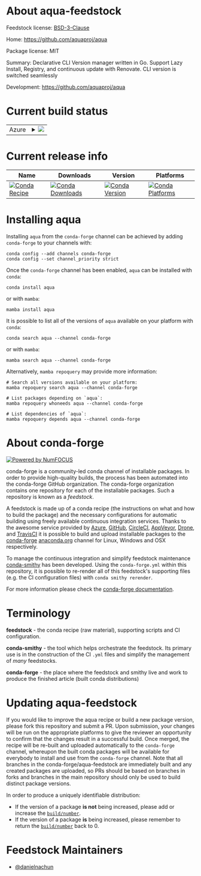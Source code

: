About aqua-feedstock
====================

Feedstock license: [BSD-3-Clause](https://github.com/conda-forge/aqua-feedstock/blob/main/LICENSE.txt)

Home: https://github.com/aquaproj/aqua

Package license: MIT

Summary: Declarative CLI Version manager written in Go. Support Lazy Install, Registry, and continuous update with Renovate. CLI version is switched seamlessly

Development: https://github.com/aquaproj/aqua

Current build status
====================


<table>
    
  <tr>
    <td>Azure</td>
    <td>
      <details>
        <summary>
          <a href="https://dev.azure.com/conda-forge/feedstock-builds/_build/latest?definitionId=25090&branchName=main">
            <img src="https://dev.azure.com/conda-forge/feedstock-builds/_apis/build/status/aqua-feedstock?branchName=main">
          </a>
        </summary>
        <table>
          <thead><tr><th>Variant</th><th>Status</th></tr></thead>
          <tbody><tr>
              <td>linux_64</td>
              <td>
                <a href="https://dev.azure.com/conda-forge/feedstock-builds/_build/latest?definitionId=25090&branchName=main">
                  <img src="https://dev.azure.com/conda-forge/feedstock-builds/_apis/build/status/aqua-feedstock?branchName=main&jobName=linux&configuration=linux%20linux_64_" alt="variant">
                </a>
              </td>
            </tr><tr>
              <td>osx_64</td>
              <td>
                <a href="https://dev.azure.com/conda-forge/feedstock-builds/_build/latest?definitionId=25090&branchName=main">
                  <img src="https://dev.azure.com/conda-forge/feedstock-builds/_apis/build/status/aqua-feedstock?branchName=main&jobName=osx&configuration=osx%20osx_64_" alt="variant">
                </a>
              </td>
            </tr><tr>
              <td>win_64</td>
              <td>
                <a href="https://dev.azure.com/conda-forge/feedstock-builds/_build/latest?definitionId=25090&branchName=main">
                  <img src="https://dev.azure.com/conda-forge/feedstock-builds/_apis/build/status/aqua-feedstock?branchName=main&jobName=win&configuration=win%20win_64_" alt="variant">
                </a>
              </td>
            </tr>
          </tbody>
        </table>
      </details>
    </td>
  </tr>
</table>

Current release info
====================

| Name | Downloads | Version | Platforms |
| --- | --- | --- | --- |
| [![Conda Recipe](https://img.shields.io/badge/recipe-aqua-green.svg)](https://anaconda.org/conda-forge/aqua) | [![Conda Downloads](https://img.shields.io/conda/dn/conda-forge/aqua.svg)](https://anaconda.org/conda-forge/aqua) | [![Conda Version](https://img.shields.io/conda/vn/conda-forge/aqua.svg)](https://anaconda.org/conda-forge/aqua) | [![Conda Platforms](https://img.shields.io/conda/pn/conda-forge/aqua.svg)](https://anaconda.org/conda-forge/aqua) |

Installing aqua
===============

Installing `aqua` from the `conda-forge` channel can be achieved by adding `conda-forge` to your channels with:

```
conda config --add channels conda-forge
conda config --set channel_priority strict
```

Once the `conda-forge` channel has been enabled, `aqua` can be installed with `conda`:

```
conda install aqua
```

or with `mamba`:

```
mamba install aqua
```

It is possible to list all of the versions of `aqua` available on your platform with `conda`:

```
conda search aqua --channel conda-forge
```

or with `mamba`:

```
mamba search aqua --channel conda-forge
```

Alternatively, `mamba repoquery` may provide more information:

```
# Search all versions available on your platform:
mamba repoquery search aqua --channel conda-forge

# List packages depending on `aqua`:
mamba repoquery whoneeds aqua --channel conda-forge

# List dependencies of `aqua`:
mamba repoquery depends aqua --channel conda-forge
```


About conda-forge
=================

[![Powered by
NumFOCUS](https://img.shields.io/badge/powered%20by-NumFOCUS-orange.svg?style=flat&colorA=E1523D&colorB=007D8A)](https://numfocus.org)

conda-forge is a community-led conda channel of installable packages.
In order to provide high-quality builds, the process has been automated into the
conda-forge GitHub organization. The conda-forge organization contains one repository
for each of the installable packages. Such a repository is known as a *feedstock*.

A feedstock is made up of a conda recipe (the instructions on what and how to build
the package) and the necessary configurations for automatic building using freely
available continuous integration services. Thanks to the awesome service provided by
[Azure](https://azure.microsoft.com/en-us/services/devops/), [GitHub](https://github.com/),
[CircleCI](https://circleci.com/), [AppVeyor](https://www.appveyor.com/),
[Drone](https://cloud.drone.io/welcome), and [TravisCI](https://travis-ci.com/)
it is possible to build and upload installable packages to the
[conda-forge](https://anaconda.org/conda-forge) [anaconda.org](https://anaconda.org/)
channel for Linux, Windows and OSX respectively.

To manage the continuous integration and simplify feedstock maintenance
[conda-smithy](https://github.com/conda-forge/conda-smithy) has been developed.
Using the ``conda-forge.yml`` within this repository, it is possible to re-render all of
this feedstock's supporting files (e.g. the CI configuration files) with ``conda smithy rerender``.

For more information please check the [conda-forge documentation](https://conda-forge.org/docs/).

Terminology
===========

**feedstock** - the conda recipe (raw material), supporting scripts and CI configuration.

**conda-smithy** - the tool which helps orchestrate the feedstock.
                   Its primary use is in the construction of the CI ``.yml`` files
                   and simplify the management of *many* feedstocks.

**conda-forge** - the place where the feedstock and smithy live and work to
                  produce the finished article (built conda distributions)


Updating aqua-feedstock
=======================

If you would like to improve the aqua recipe or build a new
package version, please fork this repository and submit a PR. Upon submission,
your changes will be run on the appropriate platforms to give the reviewer an
opportunity to confirm that the changes result in a successful build. Once
merged, the recipe will be re-built and uploaded automatically to the
`conda-forge` channel, whereupon the built conda packages will be available for
everybody to install and use from the `conda-forge` channel.
Note that all branches in the conda-forge/aqua-feedstock are
immediately built and any created packages are uploaded, so PRs should be based
on branches in forks and branches in the main repository should only be used to
build distinct package versions.

In order to produce a uniquely identifiable distribution:
 * If the version of a package **is not** being increased, please add or increase
   the [``build/number``](https://docs.conda.io/projects/conda-build/en/latest/resources/define-metadata.html#build-number-and-string).
 * If the version of a package **is** being increased, please remember to return
   the [``build/number``](https://docs.conda.io/projects/conda-build/en/latest/resources/define-metadata.html#build-number-and-string)
   back to 0.

Feedstock Maintainers
=====================

* [@danielnachun](https://github.com/danielnachun/)

